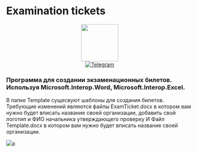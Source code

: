 <h1>
  Examination tickets
</h1>
<div id="header" align="center">
  <img src="https://media.giphy.com/media/M9gbBd9nbDrOTu1Mqx/giphy.gif" width="100"/>
  <div id="badges">
  <a href="https://t.me/TBWTK">
    <img src="https://img.shields.io/badge/Telegram-33A8E3" alt="Telegram"/>
  </a>
</div>
</div>

<h3>
    Программа для создании экзаменационных билетов. Используя Microsoft.Interop.Word, Microsoft.Interop.Excel.
</h3>
<p>
    В папке Template сущесвуют шаблоны для создания билетов. 
    Требующие изменений являются файлы
    ExamTicket.docx в котором вам нужно будет вписать название своей организации, добавить свой логотип и ФИО начальника утверждающего проверку
    И Файл Template.docx в котором вам нужно будет вписать название своей организации.
</p>

![](https://komarev.com/ghpvc/?username=your-TBWTK)ё
